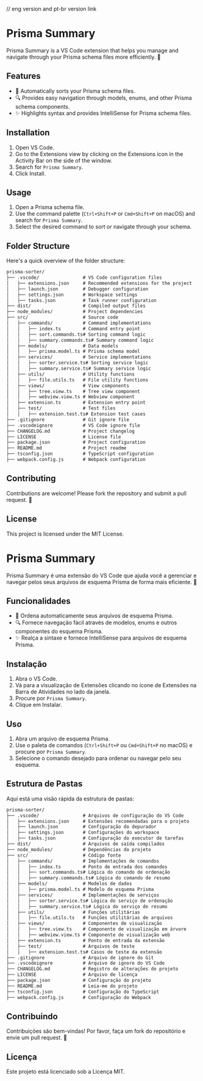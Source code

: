 
// eng version and pt-br version link

# Prisma Summary

Prisma Summary is a VS Code extension that helps you manage and navigate through your Prisma schema files more efficiently. 🚀

## Features

- 🔄 Automatically sorts your Prisma schema files.
- 🔍 Provides easy navigation through models, enums, and other Prisma schema components.
- ✨ Highlights syntax and provides IntelliSense for Prisma schema files.

## Installation

1. Open VS Code.
2. Go to the Extensions view by clicking on the Extensions icon in the Activity Bar on the side of the window.
3. Search for `Prisma Summary`.
4. Click Install.

## Usage

1. Open a Prisma schema file.
2. Use the command palette (`Ctrl+Shift+P` or `Cmd+Shift+P` on macOS) and search for `Prisma Summary`.
3. Select the desired command to sort or navigate through your schema.

## Folder Structure
Here's a quick overview of the folder structure:

```markdown
prisma-sorter/
├── .vscode/                # VS Code configuration files
│   ├── extensions.json     # Recommended extensions for the project
│   ├── launch.json         # Debugger configuration
│   ├── settings.json       # Workspace settings
│   ├── tasks.json          # Task runner configuration
├── dist/                   # Compiled output files
├── node_modules/           # Project dependencies
├── src/                    # Source code
│   ├── commands/           # Command implementations
│   │   ├── index.ts        # Command entry point
│   │   ├── sort.commands.ts# Sorting command logic
│   │   ├── summary.commands.ts# Summary command logic
│   ├── models/             # Data models
│   │   ├── prisma.model.ts # Prisma schema model
│   ├── services/           # Service implementations
│   │   ├── sorter.service.ts# Sorting service logic
│   │   ├── summary.service.ts# Summary service logic
│   ├── utils/              # Utility functions
│   │   ├── file.utils.ts   # File utility functions
│   ├── views/              # View components
│   │   ├── tree.view.ts    # Tree view component
│   │   ├── webview.view.ts # Webview component
│   ├── extension.ts        # Extension entry point
│   ├── test/               # Test files
│   │   ├── extension.test.ts# Extension test cases
├── .gitignore              # Git ignore file
├── .vscodeignore           # VS Code ignore file
├── CHANGELOG.md            # Project changelog
├── LICENSE                 # License file
├── package.json            # Project configuration
├── README.md               # Project readme
├── tsconfig.json           # TypeScript configuration
├── webpack.config.js       # Webpack configuration
```

## Contributing

Contributions are welcome! Please fork the repository and submit a pull request. 🙌

## License

This project is licensed under the MIT License.



# Prisma Summary

Prisma Summary é uma extensão do VS Code que ajuda você a gerenciar e navegar pelos seus arquivos de esquema Prisma de forma mais eficiente. 🚀

## Funcionalidades

- 🔄 Ordena automaticamente seus arquivos de esquema Prisma.
- 🔍 Fornece navegação fácil através de modelos, enums e outros componentes do esquema Prisma.
- ✨ Realça a sintaxe e fornece IntelliSense para arquivos de esquema Prisma.

## Instalação

1. Abra o VS Code.
2. Vá para a visualização de Extensões clicando no ícone de Extensões na Barra de Atividades no lado da janela.
3. Procure por `Prisma Summary`.
4. Clique em Instalar.

## Uso

1. Abra um arquivo de esquema Prisma.
2. Use o paleta de comandos (`Ctrl+Shift+P` ou `Cmd+Shift+P` no macOS) e procure por `Prisma Summary`.
3. Selecione o comando desejado para ordenar ou navegar pelo seu esquema.

## Estrutura de Pastas

Aqui está uma visão rápida da estrutura de pastas:

```markdown
prisma-sorter/
├── .vscode/                # Arquivos de configuração do VS Code
│   ├── extensions.json     # Extensões recomendadas para o projeto
│   ├── launch.json         # Configuração do depurador
│   ├── settings.json       # Configurações do workspace
│   ├── tasks.json          # Configuração do executor de tarefas
├── dist/                   # Arquivos de saída compilados
├── node_modules/           # Dependências do projeto
├── src/                    # Código fonte
│   ├── commands/           # Implementações de comandos
│   │   ├── index.ts        # Ponto de entrada dos comandos
│   │   ├── sort.commands.ts# Lógica do comando de ordenação
│   │   ├── summary.commands.ts# Lógica do comando de resumo
│   ├── models/             # Modelos de dados
│   │   ├── prisma.model.ts # Modelo de esquema Prisma
│   ├── services/           # Implementações de serviços
│   │   ├── sorter.service.ts# Lógica do serviço de ordenação
│   │   ├── summary.service.ts# Lógica do serviço de resumo
│   ├── utils/              # Funções utilitárias
│   │   ├── file.utils.ts   # Funções utilitárias de arquivos
│   ├── views/              # Componentes de visualização
│   │   ├── tree.view.ts    # Componente de visualização em árvore
│   │   ├── webview.view.ts # Componente de visualização web
│   ├── extension.ts        # Ponto de entrada da extensão
│   ├── test/               # Arquivos de teste
│   │   ├── extension.test.ts# Casos de teste da extensão
├── .gitignore              # Arquivo de ignore do Git
├── .vscodeignore           # Arquivo de ignore do VS Code
├── CHANGELOG.md            # Registro de alterações do projeto
├── LICENSE                 # Arquivo de licença
├── package.json            # Configuração do projeto
├── README.md               # Leia-me do projeto
├── tsconfig.json           # Configuração do TypeScript
├── webpack.config.js       # Configuração do Webpack
```

## Contribuindo

Contribuições são bem-vindas! Por favor, faça um fork do repositório e envie um pull request. 🙌

## Licença

Este projeto está licenciado sob a Licença MIT.